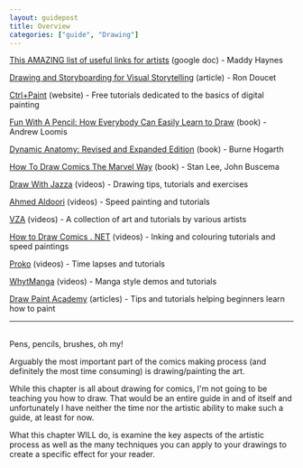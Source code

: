```yaml
---
layout: guidepost
title: Overview
categories: ["guide", "Drawing"]
---
```


[This AMAZING list of useful links for artists](https://docs.google.com/spreadsheets/d/1_gg5Sdern2bn6wgfOh2xRrV8CwaVMIVBYvwSRfI6RCc/edit#gid=0) (google doc) - Maddy Haynes

[Drawing and Storyboarding for Visual Storytelling](http://www.floobynooby.com/comp1.html) (article) - Ron Doucet

[Ctrl+Paint](https://www.ctrlpaint.com/) (website) - Free tutorials dedicated to the basics of digital painting

[Fun With A Pencil: How Everybody Can Easily Learn to Draw](https://www.amazon.com/Fun-With-Pencil-Andrew-Loomis/dp/0857687603) (book) - Andrew Loomis

[Dynamic Anatomy: Revised and Expanded Edition](https://www.amazon.com/Dynamic-Anatomy-Expanded-Burne-Hogarth/dp/0823015521/ref=sr_1_4?s=books&ie=UTF8&qid=1507396973&sr=1-4&keywords=Burne+Hogarth) (book) - Burne Hogarth

[How To Draw Comics The Marvel Way](https://www.amazon.com/How-Draw-Comics-Marvel-Way/dp/0671530771/ref=sr_1_1?s=books&ie=UTF8&qid=1298329732&sr=1-1) (book) - Stan Lee, John Buscema

[Draw With Jazza](https://www.youtube.com/user/DrawWithJazza) (videos) - Drawing tips, tutorials and exercises

[Ahmed Aldoori](https://www.youtube.com/channel/UCDyqxplQ3PQcCJhEW-GLgXg) (videos) - Speed painting and tutorials

[VZA](https://www.youtube.com/user/VZAAGE/featured) (videos) - A collection of art and tutorials by various artists

[How to Draw Comics . NET](https://www.youtube.com/channel/UC4nZ4uH11D-Za59JRk22-QA) (videos) - Inking and colouring tutorials and speed paintings

[Proko](https://www.youtube.com/user/ProkoTV/featured) (videos) - Time lapses and tutorials

[WhytManga](https://www.youtube.com/user/WhytMangaTV) (videos) - Manga style demos and tutorials

[Draw Paint Academy](https://drawpaintacademy.com/) (articles) - Tips and tutorials helping beginners learn how to paint
<hr><br>
Pens, pencils, brushes, oh my!

Arguably the most important part of the comics making process (and definitely the most time consuming) is drawing/painting the art.

While this chapter is all about drawing for comics, I'm not going to be teaching you how to draw. That would be an entire guide in and of itself and unfortunately I have neither the time nor the artistic ability to make such a guide, at least for now.

What this chapter WILL do, is examine the key aspects of the artistic process as well as the many techniques you can apply to your drawings to create a specific effect for your reader.